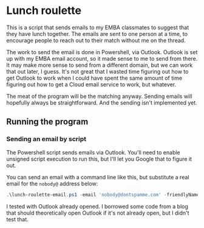 # Lunch roulette

This is a script that sends emails to my EMBA classmates to suggest that they have lunch together.  The emails are sent to one person at a time, to encourage people to reach out to their match without me on the thread.

The work to send the email is done in Powershell, via Outlook.  Outlook is set up with my EMBA email account, so it made sense to me to send from there.  It may make more sense to send from a different domain, but we can work that out later, I guess.  It's not great that I wasted time figuring out how to get Outlook to work when I could have spent the same amount of time figuring out how to get a Cloud email service to work, but whatever.

The meat of the program will be the matching anyway.  Sending emails will hopefully always be straightforward.  And the sending isn't implemented yet.

## Running the program

### Sending an email by script

The Powershell script sends emails via Outlook.  You'll need to enable unsigned script execution to run this, but I'll let you Google that to figure it out.

You can send an email with a command line like this, but substitute a real email for the `nobody@` address below:

```Powershell
.\lunch-roulette-email.ps1 -email 'nobody@dontspamme.com' -friendlyName Chris -lunchDate 'Saturday, October 8, 2022' -otherEmail 'nobody@dontspamme.com' -otherFriendlyName 'NotChris' -otherFullName 'NotChris NotAnthony' -otherGender 'male'
```

I tested with Outlook already opened.  I borrowed some code from a blog that should theoretically open Outlook if it's not already open, but I didn't test that.